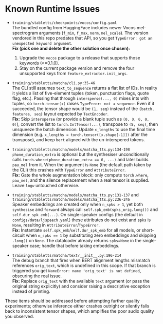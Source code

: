 # Known Runtime Issues

- `training/stabletts/checkpoints/vocos/config.yaml`  
  The bundled config from HuggingFace includes newer Vocos mel-spectrogram arguments (`f_min`, `f_max`, `norm`, `mel_scale`). The version vendored in this repo predates that API, so you get `TypeError: got an unexpected keyword argument`.  
  **Fix (pick one and delete the other solution once chosen):**  
  1. Upgrade the `vocos` package to a release that supports those keywords (>=0.1.0).  
  2. Stay on the current package version and remove the four unsupported keys from `feature_extractor.init_args`.

- `training/stabletts/matcha/cli.py:35-46`  
  The CLI still assumes `text_to_sequence` returns a flat list of IDs. In reality it yields a list of five-element tuples (token, punctuation flags, quote flag, etc.). Passing that through `intersperse(..., 0)` mixes ints with tuples, so `torch.tensor(x)` raises `TypeError: not a sequence`. Even if it succeeded, the tensor shape would be `(1, seq)` instead of the `(batch, features, seq)` layout expected by `TextEncoder`.  
  **Fix:** Skip `intersperse` (or provide a blank tuple such as `(0, 0, 0, 0, 0)`), convert the list to `torch.IntTensor(...)`, transpose to `(5, seq)`, then unsqueeze the batch dimension. Update `x_lengths` to use the final time dimension (e.g. `x_lengths = torch.tensor([x.shape[-1]])` after the transpose), and keep `bert` aligned with the un-interspered tokens.

- `training/stabletts/matcha/models/matcha_tts.py:134-198`  
  `phone_duration_extra` is optional but the synthesiser unconditionally calls `torch.where(phone_duration_extra == 0, ...)` and later builds `pau_mel` from it. When the argument is `None` (the default path taken by the CLI) this crashes with `TypeError` and `AttributeError`.  
  **Fix:** Gate the whole augmentation block: only compute `torch.where`, `pau_mel`, and the silence replacement when a real tensor is supplied. Leave `logw` untouched otherwise.

- `training/stabletts/matcha/models/matcha_tts.py:131-137` and `training/stabletts/matcha/models/matcha_tts.py:236-246`  
  Speaker embeddings are created only when `n_spks > 1`, yet both `synthesise` and `forward` always call `self.spk_emb(spks_orig.long())` and `self.dur_spk_emb(...)`. On single-speaker configs (the default in `configs/data/ljspeech.yaml`) these attributes do not exist and `spks` is `None`, resulting in `AttributeError`/`TypeError`.  
  **Fix:** Instantiate `self.spk_emb`/`self.dur_spk_emb` for all models, or short-circuit when `n_spks == 1` by substituting zero embeddings and skipping `.long()` on `None`. The dataloader already returns `spks=None` in the single-speaker case; handle that before taking embeddings.

- `training/stabletts/matcha/text/__init__.py:196-214`  
  The debug branch that fires when BERT alignment lengths mismatch references `orig_text`, which is undefined in this scope. If that branch is triggered you get `NameError: name 'orig_text' is not defined`, obscuring the real issue.  
  **Fix:** Replace `orig_text` with the available `text` argument (or pass the original string explicitly) and consider raising a descriptive exception instead of printing.

These items should be addressed before attempting further quality experiments; otherwise inference either crashes outright or silently falls back to inconsistent tensor shapes, which amplifies the poor audio quality you observed.
